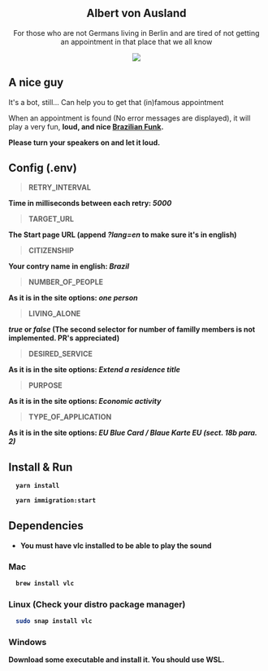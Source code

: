 <h2 align='center'>Albert von Ausland</h2>

<p align='center'>
  For those who are not Germans living in Berlin and are tired of not getting an appointment in that place that we all know
</p>

<p align='center'>
  <img align='center' src="https://github.com/Thrashattack/albert-von-ausland/assets/23486776/a7ebc286-6959-413b-aabc-a7ba9d9aa016">
</p>



## A nice guy

It's a bot, still... Can help you to get that (in)famous appointment

When an appointment is found (No error messages are displayed), it will play a very fun, <b>loud<b>, and nice [Brazilian Funk](https://youtu.be/33_V64bI1NY?t=47).

Please turn your speakers on and let it loud.

## Config (.env)

> RETRY_INTERVAL

Time in milliseconds between each retry: _5000_

> TARGET_URL

The Start page URL (append _?lang=en_ to make sure it's in english)

> CITIZENSHIP

Your contry name in english: _Brazil_


> NUMBER_OF_PEOPLE

As it is in the site options: _one person_

> LIVING_ALONE

_true_ or _false_ (The second selector for number of familly members is not implemented. PR's appreciated)

> DESIRED_SERVICE

As it is in the site options: _Extend a residence title_

> PURPOSE

As it is in the site options: _Economic activity_

> TYPE_OF_APPLICATION

As it is in the site options: _EU Blue Card / Blaue Karte EU (sect. 18b para. 2)_


## Install & Run

```bash
  yarn install
```

```bash
  yarn immigration:start
```

## Dependencies

- You must have vlc installed to be able to play the sound

### Mac

``` bash
  brew install vlc
```

### Linux (Check your distro package manager)

``` bash
  sudo snap install vlc
```

### Windows

Download some executable and install it. You should use WSL.

